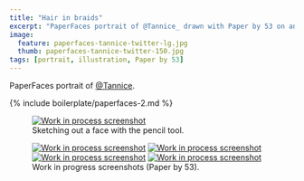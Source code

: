 ```yaml
---
title: "Hair in braids"
excerpt: "PaperFaces portrait of @Tannice_ drawn with Paper by 53 on an iPad."
image: 
  feature: paperfaces-tannice-twitter-lg.jpg
  thumb: paperfaces-tannice-twitter-150.jpg
tags: [portrait, illustration, Paper by 53]
---
```


PaperFaces portrait of <a href="http://twitter.com/Tannice_">@Tannice</a>.

{% include boilerplate/paperfaces-2.md %}

<figure>
	<a href="{{ site.url }}/assets/images/paperfaces-tannice-process-1-lg.jpg"><img src="{{ site.url }}/assets/images/paperfaces-tannice-process-1-750.jpg" alt="Work in process screenshot"></a>
	<figcaption>Sketching out a face with the pencil tool.</figcaption>
</figure>

<figure class="half">
	<a href="{{ site.url }}/assets/images/paperfaces-tannice-process-2-lg.jpg"><img src="{{ site.url }}/assets/images/paperfaces-tannice-process-2-600.jpg" alt="Work in process screenshot"></a>
	<a href="{{ site.url }}/assets/images/paperfaces-tannice-process-3-lg.jpg"><img src="{{ site.url }}/assets/images/paperfaces-tannice-process-3-600.jpg" alt="Work in process screenshot"></a>
	<a href="{{ site.url }}/assets/images/paperfaces-tannice-process-4-lg.jpg"><img src="{{ site.url }}/assets/images/paperfaces-tannice-process-4-600.jpg" alt="Work in process screenshot"></a>
	<a href="{{ site.url }}/assets/images/paperfaces-tannice-process-5-lg.jpg"><img src="{{ site.url }}/assets/images/paperfaces-tannice-process-5-600.jpg" alt="Work in process screenshot"></a>
	<figcaption>Work in progress screenshots (Paper by 53).</figcaption>
</figure>